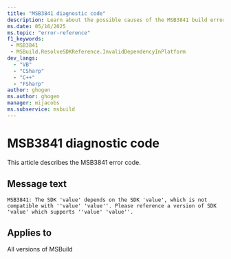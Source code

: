 ```yaml
---
title: "MSB3841 diagnostic code"
description: Learn about the possible causes of the MSB3841 build error, and get troubleshooting tips.
ms.date: 05/16/2025
ms.topic: "error-reference"
f1_keywords:
 - MSB3841
 - MSBuild.ResolveSDKReference.InvalidDependencyInPlatform
dev_langs:
  - "VB"
  - "CSharp"
  - "C++"
  - "FSharp"
author: ghogen
ms.author: ghogen
manager: mijacobs
ms.subservice: msbuild
---
```


# MSB3841 diagnostic code

<!-- :::ErrorDefinitionDescription::: -->
<!-- :::editable-content name="introDescription"::: -->
This article describes the MSB3841 error code.
<!-- :::editable-content-end::: -->

## Message text

<!-- :::editable-content name="messageText"::: -->
`MSB3841: The SDK 'value' depends on the SDK 'value', which is not compatible with ''value' 'value''. Please reference a version of SDK 'value' which supports ''value' 'value''.`
<!-- :::editable-content-end::: -->
<!-- MSB3841: The SDK "{0}" depends on the SDK "{1}", which is not compatible with "{2} {3}". Please reference a version of SDK "{0}" which supports "{2} {3}". -->

<!-- :::editable-content name="postOutputDescription"::: -->
<!--
{StrBegin="MSB3841: "}
-->
<!-- :::editable-content-end::: -->
<!-- :::ErrorDefinitionDescription-end::: -->

## Applies to

All versions of MSBuild
